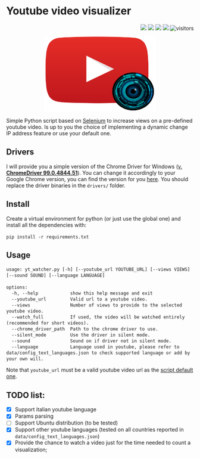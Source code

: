 # Youtube video visualizer
<p align="right">
  <img src="https://img.shields.io/badge/Python-FFD43B?logo=python&logoColor=blu"/>
  <img src="https://img.shields.io/badge/Selenium-43B02A?logo=Selenium&logoColor=white"/>
  <img src="https://img.shields.io/badge/Google_chrome-4285F4?logo=Google-chrome&logoColor=white"/>
  <img src="https://img.shields.io/badge/Windows-0078D6?logo=windows&logoColor=white"/>
<img src="https://visitor-badge.laobi.icu/badge?page_id=lorenzo-stacchio.Youtube_video_visualizer" alt="visitors">
</p>

<p align="center">
  <img src="imgs/icon.png" alt="icon" width=300 height=200/>
</p>

Simple Python script based on [Selenium](https://www.selenium.dev/) to increase views on a pre-defined youtube video. Is
up to you the choice of implementing a dynamic change IP address feature or use your default one.

## Drivers

I will provide you a simple version of the Chrome Driver for Windows ([v. **ChromeDriver
99.0.4844.51**](https://chromedriver.storage.googleapis.com/index.html?path=99.0.4844.51/)). You can change it
accordingly to your Google Chrome version, you can find the version for
you [here](https://chromedriver.chromium.org/downloads). You should replace the driver binaries in
the ```drivers/``` folder.

## Install

Create a virtual environment for python (or just use the global one) and install all the dependencies with:

```pip install -r requirements.txt```

## Usage

```
usage: yt_watcher.py [-h] [--youtube_url YOUTUBE_URL] [--views VIEWS] [--sound SOUND] [--language LANGUAGE]

options:
  -h, --help            show this help message and exit
  --youtube_url         Valid url to a youtube video.
  --views               Number of views to provide to the selected youtube video.
  --watch_full          If used, the video will be watched entirely (recommended for short videos).
  --chrome_driver_path  Path to the chrome driver to use.
  --silent_mode         Use the driver in silent mode.
  --sound               Sound on if driver not in silent mode.
  --language            Language used in youtube, please refer to data/config_text_languages.json to check supported language or add by your own will.
  ```

Note that ```youtube_url``` must be a valid youtube video url as
the [script default one](https://www.youtube.com/watch?v=BwWGZJeRVmU).

## TODO list:

- [x] Support italian youtube language
- [x] Params parsing
- [ ] Support Ubuntu distribution (to be tested)
- [x] Support other youtube languages (tested on all countries reported in ```data/config_text_languages.json```)
- [x] Provide the chance to watch a video just for the time needed to count a visualization; 
